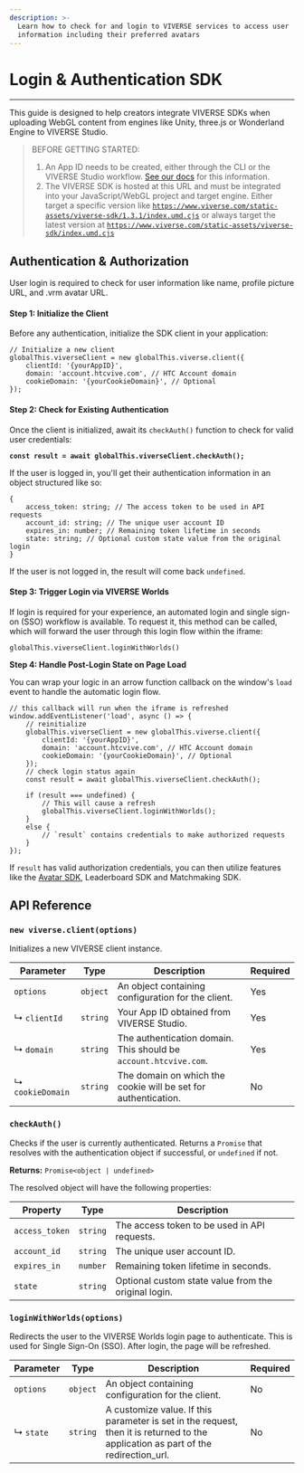 ```yaml
---
description: >-
  Learn how to check for and login to VIVERSE services to access user
  information including their preferred avatars
---
```


# Login & Authentication SDK

***

This guide is designed to help creators integrate VIVERSE SDKs when uploading WebGL content from engines like Unity, three.js or Wonderland Engine to VIVERSE Studio.

> BEFORE GETTING STARTED:
>
> 1. An App ID needs to be created, either through the CLI or the VIVERSE Studio workflow. [See our docs](https://app.gitbook.com/s/4pMiThqqrBzfvP8uy5am/publishing-with-your-viverse-account#the-viverse-studio-interface) for this information.
> 2. The VIVERSE SDK is hosted at this URL and must be integrated into your JavaScript/WebGL project and target engine. Either target a specific version like  [`https://www.viverse.com/static-assets/viverse-sdk/1.3.1/index.umd.cjs`](https://www.viverse.com/static-assets/viverse-sdk/1.3.1/index.umd.cjs) or always target the latest version at [`https://www.viverse.com/static-assets/viverse-sdk/index.umd.cjs`](https://www.viverse.com/static-assets/viverse-sdk/index.umd.cjs)

## Authentication & Authorization

User login is required to check for user information like name, profile picture URL, and .vrm avatar URL.

#### Step 1: **Initialize the Client**

Before any authentication, initialize the SDK client in your application:

```
// Initialize a new client
globalThis.viverseClient = new globalThis.viverse.client({
    clientId: '{yourAppID}',
    domain: 'account.htcvive.com', // HTC Account domain
    cookieDomain: '{yourCookieDomain}', // Optional
});
```

#### Step 2: Check for Existing Authentication

Once the client is initialized, await its `checkAuth()` function to check for valid user credentials:

<pre><code><strong>const result = await globalThis.viverseClient.checkAuth();
</strong></code></pre>

If the user is logged in, you'll get their authentication information in an object structured like so:

```
{
    access_token: string; // The access token to be used in API requests
    account_id: string; // The unique user account ID
    expires_in: number; // Remaining token lifetime in seconds
    state: string; // Optional custom state value from the original login
}
```

If the user is not logged in, the result will come back `undefined`.

#### Step 3: **Trigger Login via VIVERSE Worlds**

If login is required for your experience, an automated login and single sign-on (SSO) workflow is available. To request it, this method can be called, which will forward the user through this login flow within the iframe:

```
globalThis.viverseClient.loginWithWorlds()
```

**Step 4: Handle Post-Login State on Page Load**

You can wrap your logic in an arrow function callback on the window's `load` event to handle the automatic login flow.

```
// this callback will run when the iframe is refreshed
window.addEventListener('load', async () => {
    // reinitialize
    globalThis.viverseClient = new globalThis.viverse.client({
        clientId: '{yourAppID}',
        domain: 'account.htcvive.com', // HTC Account domain
        cookieDomain: '{yourCookieDomain}', // Optional
    });
    // check login status again
    const result = await globalThis.viverseClient.checkAuth();
    
    if (result === undefined) {
        // This will cause a refresh
        globalThis.viverseClient.loginWithWorlds();
    }
    else {
        // `result` contains credentials to make authorized requests 
    }
});
```

If `result` has valid authorization credentials, you can then utilize features like the [Avatar SDK](../avatar-sdk.md), Leaderboard SDK and Matchmaking SDK.

## API Reference

### `new viverse.client(options)`

Initializes a new VIVERSE client instance.

| Parameter        | Type     | Description                                                      | Required |
| ---------------- | -------- | ---------------------------------------------------------------- | -------- |
| `options`        | `object` | An object containing configuration for the client.               | Yes      |
| ↳ `clientId`     | `string` | Your App ID obtained from VIVERSE Studio.                        | Yes      |
| ↳ `domain`       | `string` | The authentication domain. This should be `account.htcvive.com`. | Yes      |
| ↳ `cookieDomain` | `string` | The domain on which the cookie will be set for authentication.   | No       |

### `checkAuth()`

Checks if the user is currently authenticated. Returns a `Promise` that resolves with the authentication object if successful, or `undefined` if not.

**Returns:** `Promise<object | undefined>`

The resolved object will have the following properties:

| Property       | Type     | Description                                          |
| -------------- | -------- | ---------------------------------------------------- |
| `access_token` | `string` | The access token to be used in API requests.         |
| `account_id`   | `string` | The unique user account ID.                          |
| `expires_in`   | `number` | Remaining token lifetime in seconds.                 |
| `state`        | `string` | Optional custom state value from the original login. |

### `loginWithWorlds(options)`

Redirects the user to the VIVERSE Worlds login page to authenticate. This is used for Single Sign-On (SSO). After login, the page will be refreshed.

| Parameter | Type     | Description                                                                                                                         | Required |
| --------- | -------- | ----------------------------------------------------------------------------------------------------------------------------------- | -------- |
| `options` | `object` | An object containing configuration for the client.                                                                                  | No       |
| ↳ `state` | `string` | A customize value. If this parameter is set in the request, then it is returned to the application as part of the redirection\_url. | No       |
